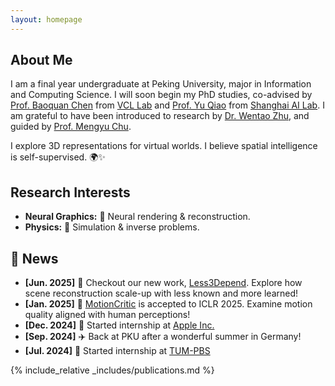 ```yaml
---
layout: homepage
---
```


## About Me

I am a final year undergraduate at Peking University, major in Information and Computing Science. I will soon begin my PhD studies, co-advised by [Prof. Baoquan Chen](https://baoquanchen.info/) from [VCL Lab](https://vcl.pku.edu.cn/) and [Prof. Yu Qiao](https://mmlab.siat.ac.cn/yuqiao) from [Shanghai AI Lab](https://www.shlab.org.cn/). I am grateful to have been introduced to research by [Dr. Wentao Zhu](https://wentao.live/about.html), and guided by [Prof. Mengyu Chu](https://rachelcmy.github.io/). 

I explore 3D representations for virtual worlds. I believe spatial intelligence is self-supervised. 🌍✨

## Research Interests

- **Neural Graphics:** 🎨 Neural rendering & reconstruction. 
- **Physics:** 🔬 Simulation & inverse problems.


## 📰 News
- **[Jun. 2025]** 🚀 Checkout our new work, [Less3Depend](https://pku-vcl-geometry.github.io/Less3Depend/). Explore how scene reconstruction scale-up with less known and more learned!
- **[Jan. 2025]** 🎉 [MotionCritic](https://motioncritic.github.io/) is accepted to ICLR 2025. Examine motion quality aligned with human perceptions!
- **[Dec. 2024]** 🍎 Started internship at [Apple Inc.](https://www.apple.com/)
- **[Sep. 2024]** ✈️ Back at PKU after a wonderful summer in Germany!
- **[Jul. 2024]** 🌟 Started internship at [TUM-PBS](https://ge.in.tum.de/)


{% include_relative _includes/publications.md %}

<!-- {% include_relative _includes/services.md %} -->
